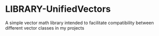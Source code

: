 # LIBRARY-UnifiedVectors
A simple vector math library intended to facilitate compatibility between different vector classes in my projects

